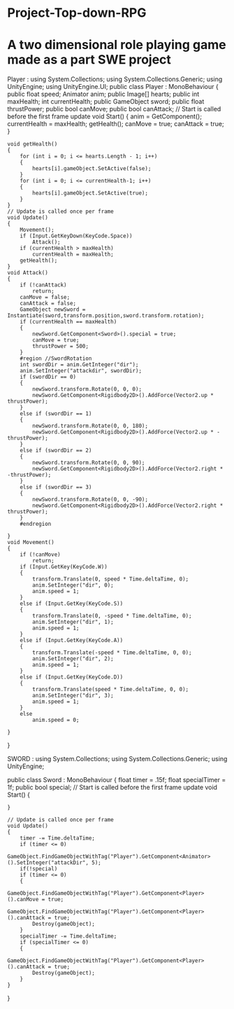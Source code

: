 # Project-Top-down-RPG
# A two dimensional role playing game made as a part SWE project 
Player : 
using System.Collections;
using System.Collections.Generic;
using UnityEngine;
using UnityEngine.UI;
public class Player : MonoBehaviour
{
    public float speed;
    Animator anim;
    public Image[] hearts;
    public int maxHealth;
    int currentHealth;
    public GameObject sword;
    public float thrustPower;
    public bool canMove;
    public bool canAttack;
    // Start is called before the first frame update
    void Start()
    {
        anim = GetComponent<Animator>();
        currentHealth = maxHealth;
        getHealth();
        canMove = true;
        canAttack = true;
    }

    void getHealth()
    {
        for (int i = 0; i <= hearts.Length - 1; i++)
        {
            hearts[i].gameObject.SetActive(false);
        }
        for (int i = 0; i <= currentHealth-1; i++)
        {
            hearts[i].gameObject.SetActive(true);
        }
    }
    // Update is called once per frame
    void Update()
    {
        Movement();
        if (Input.GetKeyDown(KeyCode.Space))
            Attack();
        if (currentHealth > maxHealth)
            currentHealth = maxHealth;
        getHealth();
    }
    void Attack()
    {
        if (!canAttack)
            return;
        canMove = false;
        canAttack = false;
        GameObject newSword = Instantiate(sword,transform.position,sword.transform.rotation);
        if (currentHealth == maxHealth)
        {
            newSword.GetComponent<Sword>().special = true;
            canMove = true;
            thrustPower = 500;
        }
        #region //SwordRotation
        int swordDir = anim.GetInteger("dir");
        anim.SetInteger("attackdir", swordDir);
        if (swordDir == 0)
        {
            newSword.transform.Rotate(0, 0, 0);
            newSword.GetComponent<Rigidbody2D>().AddForce(Vector2.up * thrustPower);
        }
        else if (swordDir == 1)
        {
            newSword.transform.Rotate(0, 0, 180);
            newSword.GetComponent<Rigidbody2D>().AddForce(Vector2.up * -thrustPower);
        }
        else if (swordDir == 2)
        {
            newSword.transform.Rotate(0, 0, 90);
            newSword.GetComponent<Rigidbody2D>().AddForce(Vector2.right * -thrustPower);
        }
        else if (swordDir == 3)
        {
            newSword.transform.Rotate(0, 0, -90);
            newSword.GetComponent<Rigidbody2D>().AddForce(Vector2.right * thrustPower);
        }
        #endregion
       
    }
    void Movement()
    {
        if (!canMove)
            return;
        if (Input.GetKey(KeyCode.W))
        {
            transform.Translate(0, speed * Time.deltaTime, 0);
            anim.SetInteger("dir", 0);
            anim.speed = 1;
        }
        else if (Input.GetKey(KeyCode.S))
        {
            transform.Translate(0, -speed * Time.deltaTime, 0);
            anim.SetInteger("dir", 1);
            anim.speed = 1;
        }
        else if (Input.GetKey(KeyCode.A))
        {
            transform.Translate(-speed * Time.deltaTime, 0, 0);
            anim.SetInteger("dir", 2);
            anim.speed = 1;
        }
        else if (Input.GetKey(KeyCode.D))
        {
            transform.Translate(speed * Time.deltaTime, 0, 0);
            anim.SetInteger("dir", 3);
            anim.speed = 1;
        }
        else
            anim.speed = 0;

    }
}


SWORD :
using System.Collections;
using System.Collections.Generic;
using UnityEngine;

public class Sword : MonoBehaviour
{
    float timer = .15f;
    float specialTimer = 1f;
    public bool special;
    // Start is called before the first frame update
    void Start()
    {
       
    }

    // Update is called once per frame
    void Update()
    {
        timer -= Time.deltaTime;
        if (timer <= 0)
            GameObject.FindGameObjectWithTag("Player").GetComponent<Animator>().SetInteger("attackDir", 5);
        if(!special)
        if (timer <= 0)
        {
            GameObject.FindGameObjectWithTag("Player").GetComponent<Player>().canMove = true;
            GameObject.FindGameObjectWithTag("Player").GetComponent<Player>().canAttack = true;
            Destroy(gameObject);
        }
        specialTimer -= Time.deltaTime;
        if (specialTimer <= 0)
        {
            GameObject.FindGameObjectWithTag("Player").GetComponent<Player>().canAttack = true;
            Destroy(gameObject);
        }
    }
}
